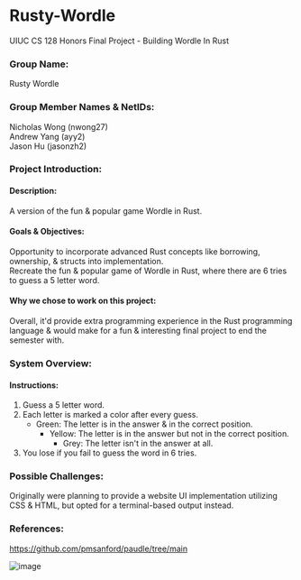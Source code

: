 # Rusty-Wordle
UIUC CS 128 Honors Final Project - Building Wordle In Rust

### Group Name: 
Rusty Wordle

### Group Member Names & NetIDs:
Nicholas Wong (nwong27) <br />
Andrew Yang (ayy2) <br />
Jason Hu (jasonzh2) <br />

### Project Introduction:
#### Description: 
A version of the fun & popular game Wordle in Rust. <br />

#### Goals & Objectives: <br />
Opportunity to incorporate advanced Rust concepts like borrowing, ownership, & structs into implementation. <br />
Recreate the fun & popular game of Wordle in Rust, where there are 6 tries to guess a 5 letter word. <br />

#### Why we chose to work on this project: <br />
Overall, it'd provide extra programming experience in the Rust programming language & would make for a fun & interesting final project to end the semester with. <br />

### System Overview:
#### Instructions:
1. Guess a 5 letter word. <br />
2. Each letter is marked a color after every guess. <br />
      - Green: The letter is in the answer & in the correct position. <br />
        - Yellow: The letter is in the answer but not in the correct position. <br />
          - Grey: The letter isn't in the answer at all. <br />
3. You lose if you fail to guess the word in 6 tries. <br />

### Possible Challenges:
Originally were planning to provide a website UI implementation utilizing CSS & HTML, but opted for a terminal-based output instead. <br />

### References:
https://github.com/pmsanford/paudle/tree/main

![image](https://user-images.githubusercontent.com/89149777/159834436-34f25c46-bb8c-48a7-8577-77d109c079f7.png)
